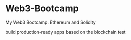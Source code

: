 # Web3-Bootcamp
My Web3 Bootcamp. Ethereum and Solidity

build production-ready apps based on the blockchain test
